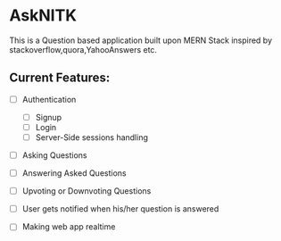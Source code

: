 # AskNITK
This is a Question based application built upon MERN Stack 
inspired by stackoverflow,quora,YahooAnswers etc.

## Current Features:

- [ ] Authentication
  - [ ] Signup
  - [ ] Login
  - [ ] Server-Side sessions handling
  
- [ ] Asking Questions
- [ ] Answering Asked Questions
- [ ] Upvoting or Downvoting Questions

- [ ] User gets notified when his/her question is answered
- [ ] Making web app realtime



